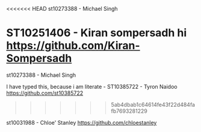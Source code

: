 <<<<<<< HEAD
st10273388 - Michael Singh

ST10251406 - Kiran sompersadh hi
https://github.com/Kiran-Sompersadh
=======
st10273388 - Michael Singh 

I have typed this, because i am literate - ST10385722 - Tyron Naidoo
https://github.com/st10385722
>>>>>>> 5ab4dbab1c64614fe43f22d484fafb7693281229

st10031988 - Chloe' Stanley
https://github.com/chloestanley